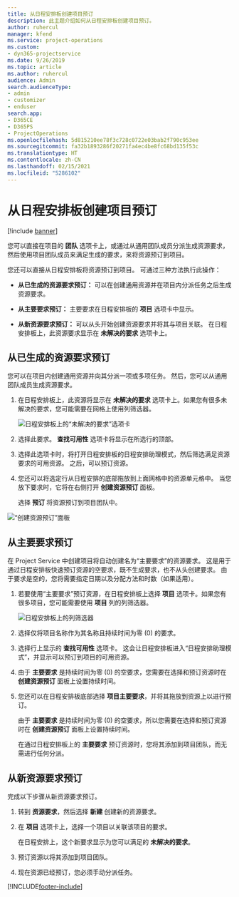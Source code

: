 ```yaml
---
title: 从日程安排板创建项目预订
description: 此主题介绍如何从日程安排板创建项目预订。
author: ruhercul
manager: kfend
ms.service: project-operations
ms.custom:
- dyn365-projectservice
ms.date: 9/26/2019
ms.topic: article
ms.author: ruhercul
audience: Admin
search.audienceType:
- admin
- customizer
- enduser
search.app:
- D365CE
- D365PS
- ProjectOperations
ms.openlocfilehash: 5d815210ee78f3c728c0722e03bab2f790c953ee
ms.sourcegitcommit: fa32b1893286f20271fa4ec4be8fc68bd135f53c
ms.translationtype: HT
ms.contentlocale: zh-CN
ms.lasthandoff: 02/15/2021
ms.locfileid: "5286102"
---
```

# <a name="create-a-project-booking-from-the-schedule-board"></a>从日程安排板创建项目预订

[!include [banner](../includes/psa-now-project-operations.md)]

您可以直接在项目的 **团队** 选项卡上，或通过从通用团队成员分派生成资源要求，然后使用项目团队成员来满足生成的要求，来将资源预订到项目。

您还可以直接从日程安排板将资源预订到项目。 可通过三种方法执行此操作：

- **从已生成的资源要求预订：** 可以在创建通用资源并在项目内分派任务之后生成资源要求。

- **从主要要求预订：** 主要要求在日程安排板的 **项目** 选项卡中显示。 

- **从新资源要求预订：** 可以从头开始创建资源要求并将其与项目关联。 在日程安排板上，此资源要求显示在 **未解决的要求** 选项卡上。

## <a name="book-from-a-generated-resource-requirement"></a>从已生成的资源要求预订

您可以在项目内创建通用资源并向其分派一项或多项任务。 然后，您可以从通用团队成员生成资源要求。 

1.  在日程安排板上，此资源将显示在 **未解决的要求** 选项卡上。如果您有很多未解决的要求，您可能需要在网格上使用列筛选器。 

    ![日程安排板上的“未解决的要求”选项卡](media/FAQ-Project-Booking-Schedule-Board-1.png "预订和分派表的屏幕截图")

2. 选择此要求。 **查找可用性** 选项卡将显示在所选行的顶部。
 
3. 选择此选项卡时，将打开日程安排板的日程安排助理模式，然后筛选满足资源要求的可用资源。 之后，可以预订资源。

4. 您还可以将选定行从日程安排的底部拖放到上面网格中的资源单元格中。 当您放下要求时，它将在右侧打开 **创建资源预订** 面板。

    选择 **预订** 将资源预订到项目团队中。

![“创建资源预订”面板](media/FAQ-Project-Booking-Schedule-Board-6.png "")
 

## <a name="book-from-the-primary-requirement"></a>从主要要求预订

在 Project Service 中创建项目将自动创建名为“主要要求”的资源要求。 这是用于通过日程安排板快速预订资源的空要求，既不生成要求，也不从头创建要求。 由于要求是空的，您将需要指定日期以及分配方法和时数（如果适用）。 

1. 若要使用“主要要求”预订资源，在日程安排板上选择 **项目** 选项卡。如果您有很多项目，您可能需要使用 **项目** 列的列筛选器。

   ![日程安排板上的列筛选器](media/FAQ-Project-Booking-Schedule-Board-2.png "预订和分派表的屏幕截图")

2. 选择仅将项目名称作为其名称且持续时间为零 (0) 的要求。

3. 选择行上显示的 **查找可用性** 选项卡。 这会让日程安排板进入“日程安排助理模式”，并显示可以预订到项目的可用资源。

4. 由于 **主要要求** 是持续时间为零 (0) 的空要求，您需要在选择和预订资源时在 **创建资源预订** 面板上设置持续时间。

5. 您还可以在日程安排板底部选择 **项目主要要求**，并将其拖放到资源上以进行预订。
 
    由于 **主要要求** 是持续时间为零 (0) 的空要求，所以您需要在选择和预订资源时在 **创建资源预订** 面板上设置持续时间。
 
    在通过日程安排板上的 **主要要求** 预订资源时，您将其添加到项目团队，而无需进行任何分派。
 
## <a name="book-from-a-new-resource-requirement"></a>从新资源要求预订
完成以下步骤从新资源要求预订。 

1. 转到 **资源要求**，然后选择 **新建** 创建新的资源要求。

2. 在 **项目** 选项卡上，选择一个项目以关联该项目的要求。
 
    在日程安排上，这个新要求显示为您可以满足的 **未解决的要求**。

3. 预订资源以将其添加到项目团队。

4. 现在资源已经预订，您必须手动分派任务。



[!INCLUDE[footer-include](../includes/footer-banner.md)]